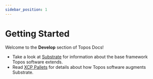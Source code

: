 ```yaml
---
sidebar_position: 1
---
```


# Getting Started

Welcome to the **Develop** section of Topos Docs!

- Take a look at [Substrate](/develop/substrate) for information about the base framework Topos software extends.
- Read [XCP Pallets](/develop/xcp-pallets) for details about how Topos software augments Substrate.
